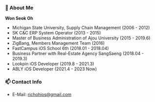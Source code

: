 ### 💬 About Me 

**Won Seok Oh**

   * Michigan State University, Supply Chain Management (2006 - 2012)
   * SK C&C ERP System Operator (2013 - 2015)
   * Master of Business Administration of Ajou University (2015 - 2019.6)
   * ZigBang, Members Management Team (2016)
   * FastCampus iOS School 6th (2018.01 - 2018.04)  
   * Business Partner with Real-Estate Agency SangSaeng (2018.04 - 2019.3)
   * Lookpin iOS Developer (2019.8 - 2021.3)
   * ABLY iOS Developer (2021.4 - 2023 Now)
   
### 📫 Contact Info

* E-Mail: richohios@gmail.com

<!--
**richoh86/richoh86** is a ✨ _special_ ✨ repository because its `README.md` (this file) appears on your GitHub profile.

Here are some ideas to get you started:

- 🔭 I’m currently working on ...
- 🌱 I’m currently learning ...
- 👯 I’m looking to collaborate on ...
- 🤔 I’m looking for help with ...
- 💬 Ask me about ...
- 📫 How to reach me: ...
- 😄 Pronouns: ...
- ⚡ Fun fact: ...
-->
